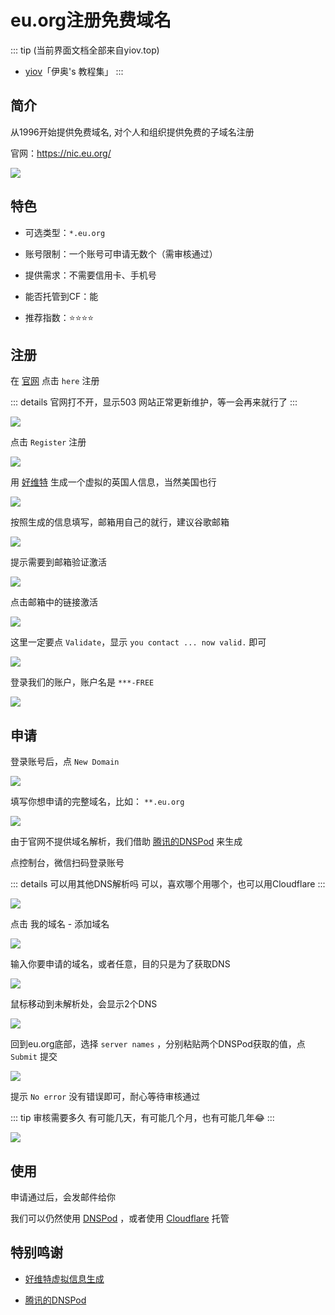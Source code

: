 # eu.org注册免费域名

::: tip (当前界面文档全部来自yiov.top) 
* [yiov](https://yiov.top/)「伊奥's 教程集」
:::

## 简介

从1996开始提供免费域名, 对个人和组织提供免费的子域名注册

官网：https://nic.eu.org/

![](/domain/eu/eu-01.png)


## 特色

* 可选类型：`*.eu.org`

* 账号限制：一个账号可申请无数个（需审核通过）

* 提供需求：不需要信用卡、手机号

* 能否托管到CF：能

* 推荐指数：⭐⭐⭐⭐



## 注册

在 [官网](https://nic.eu.org/) 点击 `here` 注册

::: details 官网打不开，显示503
网站正常更新维护，等一会再来就行了
:::

![](/domain/eu/eu-02.png)

点击 `Register` 注册

![](/domain/eu/eu-03.png)


用 [好维特](https://www.haoweichi.com/Others/ying_guo_shen_fen_sheng_cheng) 生成一个虚拟的英国人信息，当然美国也行

![](/domain/eu/eu-04.png)

按照生成的信息填写，邮箱用自己的就行，建议谷歌邮箱

![](/domain/eu/eu-05.png)

提示需要到邮箱验证激活

![](/domain/eu/eu-06.png)

点击邮箱中的链接激活

![](/domain/eu/eu-07.png)

这里一定要点 `Validate`，显示 `you contact ... now valid.` 即可

![](/domain/eu/eu-08.png)

登录我们的账户，账户名是 `***-FREE`

![](/domain/eu/eu-09.png)


## 申请

登录账号后，点 `New Domain`

![](/domain/eu/eu-10.png)

填写你想申请的完整域名，比如： `**.eu.org`

![](/domain/eu/eu-11.png)

由于官网不提供域名解析，我们借助 [腾讯的DNSPod](https://www.dnspod.cn/) 来生成

点控制台，微信扫码登录账号

::: details 可以用其他DNS解析吗
可以，喜欢哪个用哪个，也可以用Cloudflare
:::

![](/domain/eu/eu-12.png)

点击 我的域名 - 添加域名

![](/domain/eu/eu-13.png)

输入你要申请的域名，或者任意，目的只是为了获取DNS

![](/domain/eu/eu-14.png)

鼠标移动到未解析处，会显示2个DNS

![](/domain/eu/eu-15.png)

回到eu.org底部，选择 `server names` ，分别粘贴两个DNSPod获取的值，点 `Submit` 提交

![](/domain/eu/eu-16.png)

提示 `No error` 没有错误即可，耐心等待审核通过

::: tip 审核需要多久
有可能几天，有可能几个月，也有可能几年😂
:::

![](/domain/eu/eu-17.png)



## 使用

申请通过后，会发邮件给你

我们可以仍然使用 [DNSPod](https://www.dnspod.cn/) ，或者使用 [Cloudflare](../cloudflare.md) 托管




## 特别鸣谢

* [好维特虚拟信息生成](https://www.haoweichi.com/Others/ying_guo_shen_fen_sheng_cheng)

* [腾讯的DNSPod](https://www.dnspod.cn/)